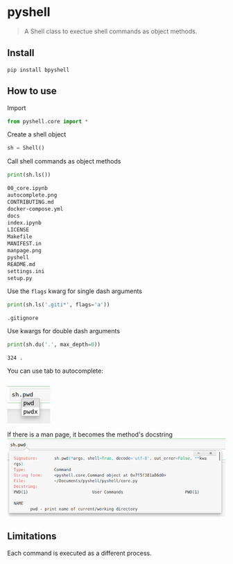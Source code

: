 # pyshell
> A Shell class to exectue shell commands as object methods.


## Install

```
pip install bpyshell
```

## How to use

Import

```python
from pyshell.core import *
```

Create a shell object

```python
sh = Shell()
```

Call shell commands as object methods

```python
print(sh.ls())
```

    00_core.ipynb
    autocomplete.png
    CONTRIBUTING.md
    docker-compose.yml
    docs
    index.ipynb
    LICENSE
    Makefile
    MANIFEST.in
    manpage.png
    pyshell
    README.md
    settings.ini
    setup.py


Use the `flags` kwarg for single dash arguments

```python
print(sh.ls('.giti*', flags='a'))
```

    .gitignore


Use kwargs for double dash arguments

```python
print(sh.du('.', max_depth=0))
```

    324	.


You can use tab to autocomplete:

![autocomplete](autocomplete.png)

If there is a man page, it becomes the method's docstring
![manpage](manpage.png)

## Limitations

Each command is executed as a different process.
